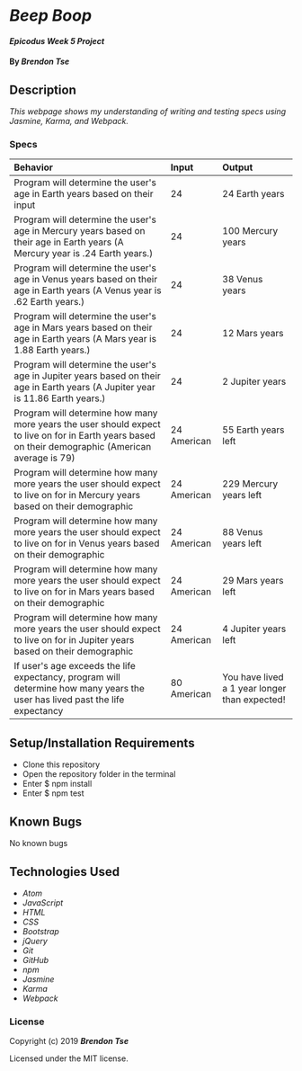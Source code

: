 # _Beep Boop_

#### _Epicodus Week 5 Project_

#### By _**Brendon Tse**_

## Description

_This webpage shows my understanding of writing and testing specs using Jasmine, Karma, and Webpack._

### Specs
| Behavior | Input | Output |
| :--------| :-----| :------|
| Program will determine the user's age in Earth years based on their input | 24 | 24 Earth years |
| Program will determine the user's age in Mercury years based on their age in Earth years (A Mercury year is .24 Earth years.) | 24 | 100 Mercury years |
| Program will determine the user's age in Venus years based on their age in Earth years (A Venus year is .62 Earth years.) | 24 | 38 Venus years |
| Program will determine the user's age in Mars years based on their age in Earth years (A Mars year is 1.88 Earth years.) | 24 | 12 Mars years |
| Program will determine the user's age in Jupiter years based on their age in Earth years (A Jupiter year is 11.86 Earth years.) | 24 | 2 Jupiter years |
| Program will determine how many more years the user should expect to live on for in Earth years based on their demographic (American average is 79) | 24 American | 55 Earth years left |
| Program will determine how many more years the user should expect to live on for in Mercury years based on their demographic | 24 American | 229 Mercury years left |
| Program will determine how many more years the user should expect to live on for in Venus years based on their demographic | 24 American | 88 Venus years left |
| Program will determine how many more years the user should expect to live on for in Mars years based on their demographic | 24 American | 29 Mars years left |
| Program will determine how many more years the user should expect to live on for in Jupiter years based on their demographic | 24 American | 4 Jupiter years left |
| If user's age exceeds the life expectancy, program will determine how many years the user has lived past the life expectancy | 80 American | You have lived a 1 year longer than expected! |

## Setup/Installation Requirements

* Clone this repository
* Open the repository folder in the terminal
* Enter $ npm install
* Enter $ npm test

## Known Bugs

No known bugs

## Technologies Used

* _Atom_
* _JavaScript_
* _HTML_
* _CSS_
* _Bootstrap_
* _jQuery_
* _Git_
* _GitHub_
* _npm_
* _Jasmine_
* _Karma_
* _Webpack_

### License

Copyright (c) 2019 ****_Brendon Tse_****

Licensed under the MIT license.
